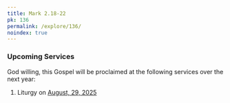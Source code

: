 ```yaml
---
title: Mark 2.18-22
pk: 136
permalink: /explore/136/
noindex: true
---
```


### Upcoming Services

God willing, this Gospel will be proclaimed at the following services over the next year:


1. Liturgy on [August, 29, 2025](https://orthocal.info/readings/gregorian/2025/08/29/)
